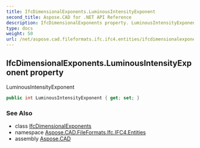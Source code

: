 ```yaml
---
title: IfcDimensionalExponents.LuminousIntensityExponent
second_title: Aspose.CAD for .NET API Reference
description: IfcDimensionalExponents property. LuminousIntensityExponent
type: docs
weight: 50
url: /net/aspose.cad.fileformats.ifc.ifc4.entities/ifcdimensionalexponents/luminousintensityexponent/
---
```

## IfcDimensionalExponents.LuminousIntensityExponent property

LuminousIntensityExponent

```csharp
public int LuminousIntensityExponent { get; set; }
```

### See Also

* class [IfcDimensionalExponents](../)
* namespace [Aspose.CAD.FileFormats.Ifc.IFC4.Entities](../../ifcdimensionalexponents/)
* assembly [Aspose.CAD](../../../)


